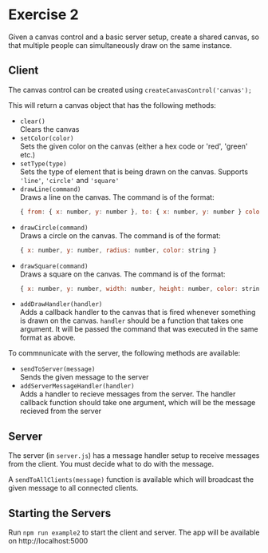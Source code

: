 # Exercise 2

Given a canvas control and a basic server setup, create a shared canvas, so that multiple people can simultaneously draw on the same instance.

## Client

The canvas control can be created using `createCanvasControl('canvas');`

This will return a canvas object that has the following methods:

- `clear()`  
  Clears the canvas
- `setColor(color)`  
  Sets the given color on the canvas (either a hex code or 'red', 'green' etc.)
- `setType(type)`  
  Sets the type of element that is being drawn on the canvas. Supports `'line'`, `'circle'` and `'square'`
- `drawLine(command)`  
  Draws a line on the canvas. The command is of the format:
  ```javascript
  { from: { x: number, y: number }, to: { x: number, y: number } color: string }
  ```
- `drawCircle(command)`  
  Draws a circle on the canvas. The command is of the format:
  ```javascript
  { x: number, y: number, radius: number, color: string }
  ```
- `drawSquare(command)`  
  Draws a square on the canvas. The command is of the format:
  ```javascript
  { x: number, y: number, width: number, height: number, color: string }
  ```
- `addDrawHandler(handler)`  
  Adds a callback handler to the canvas that is fired whenever something is drawn on the canvas. `handler` should be a function that takes one argument. It will be passed the command that was executed in the same format as above.

To commnunicate with the server, the following methods are available:

- `sendToServer(message)`  
  Sends the given message to the server
- `addServerMessageHandler(handler)`  
  Adds a handler to recieve messages from the server. The handler callback function should take one argument, which will be the message recieved from the server

## Server

The server (in `server.js`) has a message handler setup to receive messages from the client. You must decide what to do with the message.

A `sendToAllClients(message)` function is available which will broadcast the given message to all connected clients.

## Starting the Servers

Run `npm run example2` to start the client and server. The app will be available on http://localhost:5000
